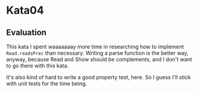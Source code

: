 Kata04
======

Evaluation
----------

This kata I spent waaaaaaay more time in researching how to implement `Read.readsPrec` than necessary.
Writing a parse function is the better way, anyway, because Read and Show should be complements, and I don't want to go there with this kata.

It's also kind of hard to write a good property test, here.
So I guess I'll stick with unit tests for the time being.
